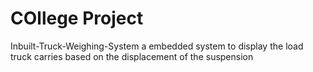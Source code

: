 # COllege Project
Inbuilt-Truck-Weighing-System a embedded system to display the load truck carries based on the displacement of the suspension
